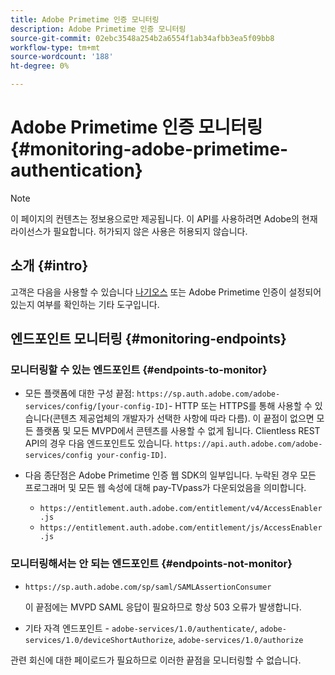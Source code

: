 ```yaml
---
title: Adobe Primetime 인증 모니터링
description: Adobe Primetime 인증 모니터링
source-git-commit: 02ebc3548a254b2a6554f1ab34afbb3ea5f09bb8
workflow-type: tm+mt
source-wordcount: '188'
ht-degree: 0%

---
```


# Adobe Primetime 인증 모니터링 {#monitoring-adobe-primetime-authentication}

>[!NOTE]
>
>이 페이지의 컨텐츠는 정보용으로만 제공됩니다. 이 API를 사용하려면 Adobe의 현재 라이선스가 필요합니다. 허가되지 않은 사용은 허용되지 않습니다.

## 소개 {#intro}

고객은 다음을 사용할 수 있습니다 [나기오스](http://www.nagios.org) 또는 Adobe Primetime 인증이 설정되어 있는지 여부를 확인하는 기타 도구입니다.

## 엔드포인트 모니터링 {#monitoring-endpoints}

### 모니터링할 수 있는 엔드포인트 {#endpoints-to-monitor}

* 모든 플랫폼에 대한 구성 끝점: `https://sp.auth.adobe.com/adobe-services/config/[your-config-ID]`- HTTP 또는 HTTPS를 통해 사용할 수 있습니다(콘텐츠 제공업체의 개발자가 선택한 사항에 따라 다름). 이 끝점이 없으면 모든 플랫폼 및 모든 MVPD에서 콘텐츠를 사용할 수 없게 됩니다. Clientless REST API의 경우 다음 엔드포인트도 있습니다.  `https://api.auth.adobe.com/adobe-services/config your-config-ID]`.

* 다음 종단점은 Adobe Primetime 인증 웹 SDK의 일부입니다.  누락된 경우 모든 프로그래머 및 모든 웹 속성에 대해 pay-TVpass가 다운되었음을 의미합니다.

   * `https://entitlement.auth.adobe.com/entitlement/v4/AccessEnabler.js`
   * `https://entitlement.auth.adobe.com/entitlement/js/AccessEnabler.js`


### 모니터링해서는 안 되는 엔드포인트 {#endpoints-not-monitor}

* `https://sp.auth.adobe.com/sp/saml/SAMLAssertionConsumer`

  이 끝점에는 MVPD SAML 응답이 필요하므로 항상 503 오류가 발생합니다.

* 기타 자격 엔드포인트 - `adobe-services/1.0/authenticate/`, `adobe-services/1.0/deviceShortAuthorize`, `adobe-services/1.0/authorize`

관련 회신에 대한 페이로드가 필요하므로 이러한 끝점을 모니터링할 수 없습니다.
